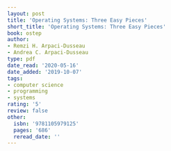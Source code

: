 ```yaml
---
layout: post
title: 'Operating Systems: Three Easy Pieces'
short_title: 'Operating Systems: Three Easy Pieces'
book: ostep
author:
- Remzi H. Arpaci-Dusseau
- Andrea C. Arpaci-Dusseau
type: pdf
date_read: '2020-05-16'
date_added: '2019-10-07'
tags:
- computer science
- programming
- systems
rating: '5'
review: false
other:
  isbn: '9781105979125'
  pages: '686'
  reread_date: ''
---
```

